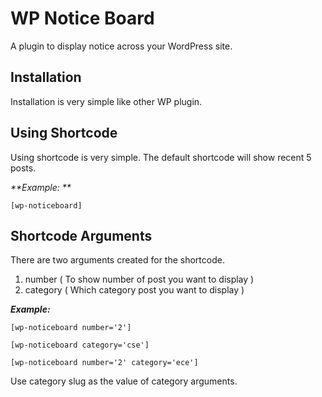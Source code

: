 # WP Notice Board

A plugin to display notice across your WordPress site. 

## Installation 

Installation is very simple like other WP plugin. 


## Using Shortcode

Using shortcode is very simple.  The default shortcode will show recent 5 posts. 

_**Example: **_

`[wp-noticeboard]`

## Shortcode Arguments

There are two arguments created for the shortcode. 
1. number ( To show number of post you want to display )
2. category ( Which category post you want to display )

_**Example:**_

`[wp-noticeboard number='2']`

`[wp-noticeboard category='cse']`

`[wp-noticeboard number='2' category='ece']`

Use category slug as the value of category arguments. 
